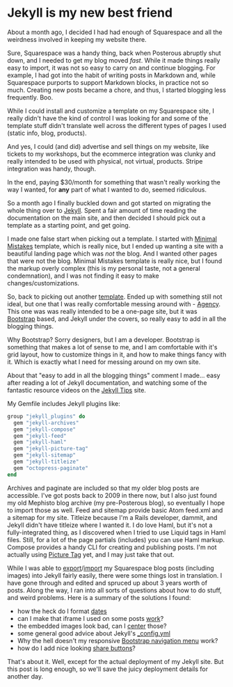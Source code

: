 # Jekyll is my new best friend

About a month ago, I decided I had had enough of Squarespace and all the weirdness involved in keeping my website there.  

Sure, Squarespace was a handy thing, back when Posterous abruptly shut down, and I needed to get my blog moved *fast*. While it made things really easy to import, it was not so easy to carry on and continue blogging.  For example, I had got into the habit of writing posts in Markdown and, while Squarespace purports to support Markdown blocks, in practice not so much. Creating new posts became a chore, and thus, I started blogging less frequently.  Boo.

While I could install and customize a template on my Squarespace site, I really didn't have the kind of control I was looking for and some of the template stuff didn't translate well across the different types of pages I used (static info, blog, products).

And yes, I could (and did) advertise and sell things on my website, like tickets to my workshops, but the ecommerce integration was clunky and really intended to be used with physical, not virtual, products.  Stripe integration was handy, though.

In the end, paying $30/month for something that wasn't really working the way I wanted, for **any** part of what I wanted to do, seemed ridiculous.

So a month ago I finally buckled down and got started on migrating the whole thing over to [Jekyll](https://jekyllrb.com).  Spent a fair amount of time reading the documentation on the main site, and then decided I should pick out a template as a starting point, and get going.

I made one false start when picking out a template.  I started with [Minimal Mistakes](https://github.com/mmistakes/minimal-mistakes) template, which is really nice, but I ended up wanting a site with a beautiful landing page which was *not* the blog. And I wanted other pages that were not the blog.  Minimal Mistakes template is really nice, but I found the markup overly complex (this is my personal taste, not a general condemnation), and I was not finding it easy to make changes/customizations.

So, back to picking out another [template](http://jekyll.tips/templates/). Ended up with something still not ideal, but one that I was really comfortable messing around with - [Agency](https://y7kim.github.io/agency-jekyll-theme/).  This one was was really intended to be a one-page site, but it was [Bootstrap]() based, and Jekyll under the covers, so really easy to add in all the blogging things.

Why Bootstrap?  Sorry designers, but I am a developer. Bootstrap is something that makes a lot of sense to me, and I am comfortable with it's grid layout, how to customize things in it, and how to make things fancy with it. Which is exactly what I need for messing around on my own site.

About that "easy to add in all the blogging things" comment I made... easy after reading a lot of Jekyll documentation, and watching some of the fantastic resource videos on the [Jekyll Tips](http://jekyll.tips) site.

My Gemfile includes Jekyll plugins like:

```ruby
group "jekyll_plugins" do
  gem "jekyll-archives"
  gem "jekyll-compose"
  gem "jekyll-feed"
  gem "jekyll-haml"
  gem "jekyll-picture-tag"
  gem "jekyll-sitemap"
  gem "jekyll-titleize"
  gem "octopress-paginate"
end
```

Archives and paginate are included so that my older blog posts are accessible. I've got posts back to 2009 in there now, but I also just found my old Mephisto blog archive (my pre-Posterous blog), so eventually I hope to import those as well.  Feed and sitemap provide basic Atom feed.xml and a sitemap for my site. Titleize because I'm a Rails developer, dammit, and Jekyll didn't have titleize where I wanted it.  I do love Haml, but it's not a fully-integrated thing, as I discovered when I tried to use Liquid tags in Haml files. Still, for a lot of the page partials (includes) you can use Haml markup. Compose provides a handy CLI for creating and publishing posts. I'm not actually using [Picture Tag](https://github.com/robwierzbowski/jekyll-picture-tag) yet, and I may just take that out.

While I was able to [export](http://www.practicallyefficient.com/2016/04/03/static-and-free.html)/[import](https://gist.github.com/spiffytech/e73777e167dc5a8b6a87) my Squarespace blog posts (including images) into Jekyll fairly easily, there were some things lost in translation.  I have gone through and edited and spruced up about 3 years worth of posts.  Along the way, I ran into all sorts of questions about how to do stuff, and weird problems.  Here is a summary of the solutions I found:

- how the heck do I format [dates](http://alanwsmith.com/jekyll-liquid-date-formatting-examples)
- can I make that iframe I used on some posts [work](http://stackoverflow.com/questions/28617683/can-i-bring-in-a-custom-video-iframe-into-jekyll-markdown-blogs)?
- the embedded images look bad, can I [center](https://thornelabs.net/2014/11/30/centering-images-with-jekyll-and-markdown.html) those?
- some general good advice about Jekyll's [_config.yml](https://mmistakes.github.io/minimal-mistakes/docs/configuration/)
- Why the hell doesn't my responsive [Bootstrap navigation menu](http://stackoverflow.com/questions/21203111/bootstrap-3-collapsed-menu-doesnt-close-on-click) work?
- how do I add nice looking [share buttons](https://superdevresources.com/share-buttons-jekyll/)?

That's about it. Well, except for the actual deployment of my Jekyll site.  But this post is long enough, so we'll save the juicy deployment details for another day.









